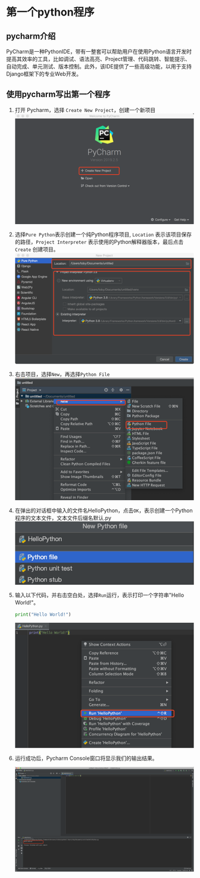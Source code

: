 # 第一个python程序

## pycharm介绍

PyCharm是一种PythonIDE，带有一整套可以帮助用户在使用Python语言开发时提高其效率的工具，比如调试、语法高亮、Project管理、代码跳转、智能提示、自动完成、单元测试、版本控制。此外，该IDE提供了一些高级功能，以用于支持Django框架下的专业Web开发。

## 使用pycharm写出第一个程序

1. 打开 Pycharm，选择 `Create New Project`，创建一个新项目 ![创建项目](../src/python基础知识/创建文件第一步.png)

2. 选择`Pure Python`表示创建一个纯Python程序项目, `Location` 表示该项目保存的路径，`Project Interpreter` 表示使用的Python解释器版本，最后点击`Create` 创建项目。![创建文件第二步](../src/python基础知识/创建文件第二步.png)

3. 右击项目，选择`New`，再选择`Python File` ![创建文件第三步](../src/python基础知识/创建文件第三步.png)

4. 在弹出的对话框中输入的文件名HelloPython，点击`OK`，表示创建一个Python程序的文本文件，文本文件后缀名默认.py![创建文件第四步](../src/python基础知识/创建文件第四步.png)

5. 输入以下代码，并右击空白处，选择`Run`运行，表示打印一个字符串"Hello World!"。

    ```python
    print("Hello World!")
    ```

    ![创建文件第五步](../src/python基础知识/创建文件第五步.png)

6. 运行成功后，Pycharm Console窗口将显示我们的输出结果。

    ![创建文件第六步](../src/python基础知识/创建文件第六步.png)